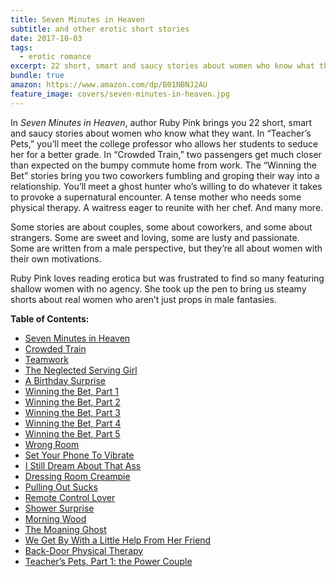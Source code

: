 ```yaml
---
title: Seven Minutes in Heaven
subtitle: and other erotic short stories
date: 2017-10-03
tags:
  - erotic romance
excerpt: 22 short, smart and saucy stories about women who know what they want.
bundle: true
amazon: https://www.amazon.com/dp/B01NBNJ2AU
feature_image: covers/seven-minutes-in-heaven.jpg
---
```


In _Seven Minutes in Heaven_, author Ruby Pink brings you 22 short, smart and saucy stories about women who know what they want. In “Teacher’s Pets,” you’ll meet the college professor who allows her students to seduce her for a better grade. In “Crowded Train,” two passengers get much closer than expected on the bumpy commute home from work. The “Winning the Bet” stories bring you two coworkers fumbling and groping their way into a relationship. You’ll meet a ghost hunter who’s willing to do whatever it takes to provoke a supernatural encounter. A tense mother who needs some physical therapy. A waitress eager to reunite with her chef. And many more.

Some stories are about couples, some about coworkers, and some about strangers. Some are sweet and loving, some are lusty and passionate. Some are written from a male perspective, but they’re all about women with their own motivations.

Ruby Pink loves reading erotica but was frustrated to find so many featuring shallow women with no agency. She took up the pen to bring us steamy shorts about real women who aren’t just props in male fantasies.

**Table of Contents:**

- [Seven Minutes in Heaven](/shorts/seven-minutes-in-heaven/)
- [Crowded Train](/shorts/crowded-train/)
- [Teamwork](/shorts/teamwork/)
- [The Neglected Serving Girl](/shorts/neglected-serving-girl/)
- [A Birthday Surprise](/shorts/birthday-surprise/)
- [Winning the Bet, Part 1](/shorts/winning-the-bet/1-show-me/)
- [Winning the Bet, Part 2](/shorts/winning-the-bet/2-took-you-long-enough/)
- [Winning the Bet, Part 3](/shorts/winning-the-bet/3-caught-in-the-act/)
- [Winning the Bet, Part 4](/shorts/winning-the-bet/4-at-the-movies/)
- [Winning the Bet, Part 5](/shorts/winning-the-bet/5-a-week-of-teasing/)
- [Wrong Room](/shorts/wrong-room/)
- [Set Your Phone To Vibrate](/shorts/set-your-phone-to-vibrate/)
- [I Still Dream About That Ass](/shorts/i-still-dream-about-that-ass/)
- [Dressing Room Creampie](/shorts/dressing-room-creampie/)
- [Pulling Out Sucks](/shorts/pulling-out-sucks/)
- [Remote Control Lover](/shorts/remote-control-lover/)
- [Shower Surprise](/shorts/shower-surprise/)
- [Morning Wood](/shorts/morning-wood/)
- [The Moaning Ghost](/shorts/moaning-ghost/)
- [We Get By With a Little Help From Her Friend](/shorts/we-get-by-with-a-little-help-from-her-friend/)
- [Back-Door Physical Therapy](/shorts/back-door-physical-therapy/)
- [Teacher’s Pets, Part 1: the Power Couple](/shorts/teachers-pets/1-power-couple/)
